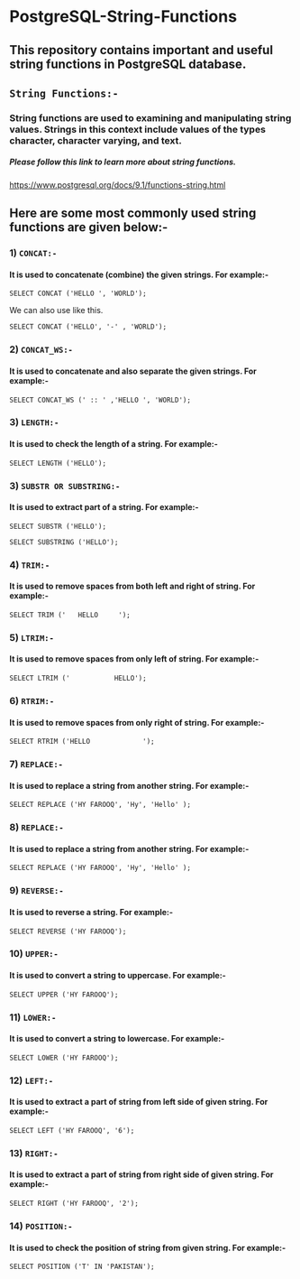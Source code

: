 # PostgreSQL-String-Functions

## This repository contains important and useful string functions in PostgreSQL database.

## `String Functions:-`

### String functions are used to examining and manipulating string values. Strings in this context include values of the types character, character varying, and text.

##### Please follow this link to learn more about string functions.

https://www.postgresql.org/docs/9.1/functions-string.html

## Here are some most commonly used string functions are given below:-

### 1) `CONCAT:-`

#### It is used to concatenate (combine) the given strings. For example:-

```
SELECT CONCAT ('HELLO ', 'WORLD');
```

We can also use like this.

```
SELECT CONCAT ('HELLO', '-' , 'WORLD');
```

### 2) `CONCAT_WS:-`

#### It is used to concatenate and also separate the given strings. For example:-

```
SELECT CONCAT_WS (' :: ' ,'HELLO ', 'WORLD');
```

### 3) `LENGTH:-`

#### It is used to check the length of a string. For example:-

```
SELECT LENGTH ('HELLO');
```

### 3) `SUBSTR OR SUBSTRING:-`

#### It is used to extract part of a string. For example:-

```
SELECT SUBSTR ('HELLO');
```

```
SELECT SUBSTRING ('HELLO');
```

### 4) `TRIM:-`

#### It is used to remove spaces from both left and right of string. For example:-

```
SELECT TRIM ('   HELLO     ');
```

### 5) `LTRIM:-`

#### It is used to remove spaces from only left of string. For example:-

```
SELECT LTRIM ('           HELLO');
```

### 6) `RTRIM:-`

#### It is used to remove spaces from only right of string. For example:-

```
SELECT RTRIM ('HELLO             ');
```

### 7) `REPLACE:-`

#### It is used to replace a string from another string. For example:-

```
SELECT REPLACE ('HY FAROOQ', 'Hy', 'Hello' );
```

### 8) `REPLACE:-`

#### It is used to replace a string from another string. For example:-

```
SELECT REPLACE ('HY FAROOQ', 'Hy', 'Hello' );
```

### 9) `REVERSE:-`

#### It is used to reverse a string. For example:-

```
SELECT REVERSE ('HY FAROOQ');
```

### 10) `UPPER:-`

#### It is used to convert a string to uppercase. For example:-

```
SELECT UPPER ('HY FAROOQ');
```

### 11) `LOWER:-`

#### It is used to convert a string to lowercase. For example:-

```
SELECT LOWER ('HY FAROOQ');
```

### 12) `LEFT:-`

#### It is used to extract a part of string from left side of given string. For example:-

```
SELECT LEFT ('HY FAROOQ', '6');
```

### 13) `RIGHT:-`

#### It is used to extract a part of string from right side of given string. For example:-

```
SELECT RIGHT ('HY FAROOQ', '2');
```

### 14) `POSITION:-`

#### It is used to check the position of string from given string. For example:-

```
SELECT POSITION ('T' IN 'PAKISTAN');
```
